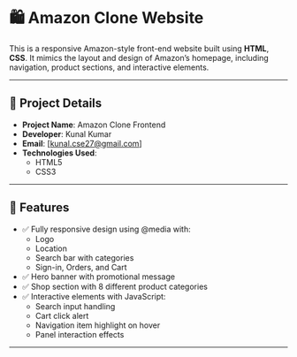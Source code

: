 # 🛍️ Amazon Clone Website

This is a responsive Amazon-style front-end website built using **HTML**, **CSS**. It mimics the layout and design of Amazon’s homepage, including navigation, product sections, and interactive elements.

-------------------------------------------

## 📌 Project Details

- **Project Name**: Amazon Clone Frontend
- **Developer**: Kunal Kumar  
- **Email**: [kunal.cse27@gmail.com]
- **Technologies Used**:
  - HTML5
  - CSS3

--------------------------------------------

## 🎯 Features

- ✅ Fully responsive design using @media with:
  - Logo
  - Location
  - Search bar with categories
  - Sign-in, Orders, and Cart
- ✅ Hero banner with promotional message
- ✅ Shop section with 8 different product categories
- ✅ Interactive elements with JavaScript:
  - Search input handling
  - Cart click alert
  - Navigation item highlight on hover
  - Panel interaction effects
--------------------------------------------------------------------------------------------------------------------------------------------



